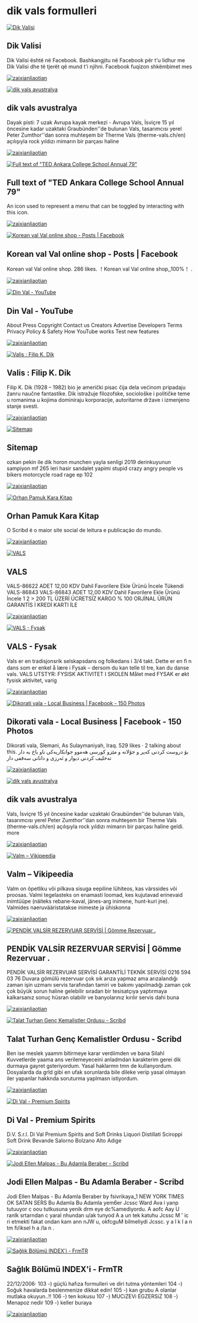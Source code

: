 # dik vals formulleri
<a href="https://mnn.zoosnet.net/LR/Chatpre.aspx?id=MNN94995150&p=https://topgrinding.com/" target="_blank">![Dik Valisi](https://github.com/technlg/images/blob/main/33.jpg)</a>
## Dik Valisi
Dik Valisi është në Facebook. Bashkangjitu në Facebook për t'u lidhur me Dik Valisi dhe të tjerët që mund t'i njihni. Facebook fuqizon shkëmbimet mes
<a href="https://mnn.zoosnet.net/LR/Chatpre.aspx?id=MNN94995150&p=https://topgrinding.com/" target="_blank"><img src="https://github.com/technlg/images/raw/main/chat11.jpg" alt="zaixianliaotian"/></a><a href="//whatsapp.shibangsoft.com/WhatsApp.php" ><img src="https://github.com/technlg/images/raw/main/chat11.png" alt=""></a>
<a href="https://mnn.zoosnet.net/LR/Chatpre.aspx?id=MNN94995150&p=https://topgrinding.com/" target="_blank">![dik vals avustralya](https://github.com/technlg/images/blob/main/12.jpg)</a>
## dik vals avustralya
Dayak pisti: 7 uzak Avrupa kayak merkezi - Avrupa Vals, İsviçre 15 yıl öncesine kadar uzaktaki Graubünden''de bulunan Vals, tasarımcısı yerel Peter Zumthor''dan sonra muhteşem bir Therme Vals (therme-vals.ch/en) açılışıyla rock yıldızı mimarın bir parçası haline
<a href="https://mnn.zoosnet.net/LR/Chatpre.aspx?id=MNN94995150&p=https://topgrinding.com/" target="_blank"><img src="https://github.com/technlg/images/raw/main/chat11.jpg" alt="zaixianliaotian"/></a><a href="//whatsapp.shibangsoft.com/WhatsApp.php" ><img src="https://github.com/technlg/images/raw/main/chat11.png" alt=""></a>
<a href="https://mnn.zoosnet.net/LR/Chatpre.aspx?id=MNN94995150&p=https://topgrinding.com/" target="_blank">![Full text of "TED Ankara College School Annual 79"](https://github.com/technlg/images/blob/main/55.jpg)</a>
## Full text of "TED Ankara College School Annual 79"
An icon used to represent a menu that can be toggled by interacting with this icon.
<a href="https://mnn.zoosnet.net/LR/Chatpre.aspx?id=MNN94995150&p=https://topgrinding.com/" target="_blank"><img src="https://github.com/technlg/images/raw/main/chat11.jpg" alt="zaixianliaotian"/></a><a href="//whatsapp.shibangsoft.com/WhatsApp.php" ><img src="https://github.com/technlg/images/raw/main/chat11.png" alt=""></a>
<a href="https://mnn.zoosnet.net/LR/Chatpre.aspx?id=MNN94995150&p=https://topgrinding.com/" target="_blank">![Korean val Val online shop - Posts | Facebook](https://github.com/technlg/images/blob/main/35.jpg)</a>
## Korean val Val online shop - Posts | Facebook
Korean val Val online shop. 286 likes. ！Korean val Val online shop,,100%！ .
<a href="https://mnn.zoosnet.net/LR/Chatpre.aspx?id=MNN94995150&p=https://topgrinding.com/" target="_blank"><img src="https://github.com/technlg/images/raw/main/chat11.jpg" alt="zaixianliaotian"/></a><a href="//whatsapp.shibangsoft.com/WhatsApp.php" ><img src="https://github.com/technlg/images/raw/main/chat11.png" alt=""></a>
<a href="https://mnn.zoosnet.net/LR/Chatpre.aspx?id=MNN94995150&p=https://topgrinding.com/" target="_blank">![Din Val - YouTube](https://github.com/technlg/images/blob/main/11.jpg)</a>
## Din Val - YouTube
About Press Copyright Contact us Creators Advertise Developers Terms Privacy Policy & Safety How YouTube works Test new features
<a href="https://mnn.zoosnet.net/LR/Chatpre.aspx?id=MNN94995150&p=https://topgrinding.com/" target="_blank"><img src="https://github.com/technlg/images/raw/main/chat11.jpg" alt="zaixianliaotian"/></a><a href="//whatsapp.shibangsoft.com/WhatsApp.php" ><img src="https://github.com/technlg/images/raw/main/chat11.png" alt=""></a>
<a href="https://mnn.zoosnet.net/LR/Chatpre.aspx?id=MNN94995150&p=https://topgrinding.com/" target="_blank">![Valis : Filip K. Dik](https://github.com/technlg/images/blob/main/60.jpg)</a>
## Valis : Filip K. Dik
Filip K. Dik (1928 – 1982) bio je američki pisac čija dela većinom pripadaju žanru naučne fantastike. Dik istražuje filozofske, sociološke i političke teme u romanima u kojima dominiraju korporacije, autoritarne države i izmenjeno stanje svesti.
<a href="https://mnn.zoosnet.net/LR/Chatpre.aspx?id=MNN94995150&p=https://topgrinding.com/" target="_blank"><img src="https://github.com/technlg/images/raw/main/chat11.jpg" alt="zaixianliaotian"/></a><a href="//whatsapp.shibangsoft.com/WhatsApp.php" ><img src="https://github.com/technlg/images/raw/main/chat11.png" alt=""></a>
<a href="https://mnn.zoosnet.net/LR/Chatpre.aspx?id=MNN94995150&p=https://topgrinding.com/" target="_blank">![Sitemap](https://github.com/technlg/images/blob/main/52.jpg)</a>
## Sitemap
ozkan pekin ile dik horon munchen yayla senligi 2019 derinkuyunun sampiyon mf 265 leri hasir sandalet yapimi stupid crazy angry people vs bikers motorcycle road rage ep 102 
<a href="https://mnn.zoosnet.net/LR/Chatpre.aspx?id=MNN94995150&p=https://topgrinding.com/" target="_blank"><img src="https://github.com/technlg/images/raw/main/chat11.jpg" alt="zaixianliaotian"/></a><a href="//whatsapp.shibangsoft.com/WhatsApp.php" ><img src="https://github.com/technlg/images/raw/main/chat11.png" alt=""></a>
<a href="https://mnn.zoosnet.net/LR/Chatpre.aspx?id=MNN94995150&p=https://topgrinding.com/" target="_blank">![Orhan Pamuk Kara Kitap](https://github.com/technlg/images/blob/main/42.jpg)</a>
## Orhan Pamuk Kara Kitap
O Scribd é o maior site social de leitura e publicação do mundo.
<a href="https://mnn.zoosnet.net/LR/Chatpre.aspx?id=MNN94995150&p=https://topgrinding.com/" target="_blank"><img src="https://github.com/technlg/images/raw/main/chat11.jpg" alt="zaixianliaotian"/></a><a href="//whatsapp.shibangsoft.com/WhatsApp.php" ><img src="https://github.com/technlg/images/raw/main/chat11.png" alt=""></a>
<a href="https://mnn.zoosnet.net/LR/Chatpre.aspx?id=MNN94995150&p=https://topgrinding.com/" target="_blank">![VALS](https://github.com/technlg/images/blob/main/66.jpg)</a>
## VALS
VALS-86622 ADET 12,00 KDV Dahil Favorilere Ekle Ürünü İncele Tükendi VALS-86843 VALS-86843 ADET 12,00 KDV Dahil Favorilere Ekle Ürünü İncele 1 2 > 200 TL ÜZERİ ÜCRETSİZ KARGO % 100 ORJİNAL ÜRÜN GARANTİS İ KREDİ KARTI İLE 
<a href="https://mnn.zoosnet.net/LR/Chatpre.aspx?id=MNN94995150&p=https://topgrinding.com/" target="_blank"><img src="https://github.com/technlg/images/raw/main/chat11.jpg" alt="zaixianliaotian"/></a><a href="//whatsapp.shibangsoft.com/WhatsApp.php" ><img src="https://github.com/technlg/images/raw/main/chat11.png" alt=""></a>
<a href="https://mnn.zoosnet.net/LR/Chatpre.aspx?id=MNN94995150&p=https://topgrinding.com/" target="_blank">![VALS - Fysak](https://github.com/technlg/images/blob/main/57.jpg)</a>
## VALS - Fysak
Vals er en tradisjonsrik selskapsdans og folkedans i 3/4 takt. Dette er en ﬁ n dans som er enkel å lære i Fysak – dersom du kan telle til tre, kan du danse vals. VALS UTSTYR: FYSISK AKTIVITET I SKOLEN Målet med FYSAK er økt fysisk aktivitet, varig
<a href="https://mnn.zoosnet.net/LR/Chatpre.aspx?id=MNN94995150&p=https://topgrinding.com/" target="_blank"><img src="https://github.com/technlg/images/raw/main/chat11.jpg" alt="zaixianliaotian"/></a><a href="//whatsapp.shibangsoft.com/WhatsApp.php" ><img src="https://github.com/technlg/images/raw/main/chat11.png" alt=""></a>
<a href="https://mnn.zoosnet.net/LR/Chatpre.aspx?id=MNN94995150&p=https://topgrinding.com/" target="_blank">![Dikorati vala - Local Business | Facebook - 150 Photos](https://github.com/technlg/images/blob/main/64.jpg)</a>
## Dikorati vala - Local Business | Facebook - 150 Photos
Dikorati vala, Slemani, As Sulaymaniyah, Iraq. 529 likes · 2 talking about this. ‎بۆ دروست کردنی کەپر و جۆلانە و مێزو کورسی ھەموو جوانکاریەکی ناو باخ بە دار تەخلیف کردنی دیوار و ئەرزی و دانانی سەقفی دار‎
<a href="https://mnn.zoosnet.net/LR/Chatpre.aspx?id=MNN94995150&p=https://topgrinding.com/" target="_blank"><img src="https://github.com/technlg/images/raw/main/chat11.jpg" alt="zaixianliaotian"/></a><a href="//whatsapp.shibangsoft.com/WhatsApp.php" ><img src="https://github.com/technlg/images/raw/main/chat11.png" alt=""></a>
<a href="https://mnn.zoosnet.net/LR/Chatpre.aspx?id=MNN94995150&p=https://topgrinding.com/" target="_blank">![dik vals avustralya](https://github.com/technlg/images/blob/main/64.jpg)</a>
## dik vals avustralya
Vals, İsviçre 15 yıl öncesine kadar uzaktaki Graubünden''de bulunan Vals, tasarımcısı yerel Peter Zumthor''dan sonra muhteşem bir Therme Vals (therme-vals.ch/en) açılışıyla rock yıldızı mimarın bir parçası haline geldi. more
<a href="https://mnn.zoosnet.net/LR/Chatpre.aspx?id=MNN94995150&p=https://topgrinding.com/" target="_blank"><img src="https://github.com/technlg/images/raw/main/chat11.jpg" alt="zaixianliaotian"/></a><a href="//whatsapp.shibangsoft.com/WhatsApp.php" ><img src="https://github.com/technlg/images/raw/main/chat11.png" alt=""></a>
<a href="https://mnn.zoosnet.net/LR/Chatpre.aspx?id=MNN94995150&p=https://topgrinding.com/" target="_blank">![Valm – Vikipeedia](https://github.com/technlg/images/blob/main/6.jpg)</a>
## Valm – Vikipeedia
Valm on õpetliku või pilkava sisuga eepiline lühiteos, kas värssides või proosas. Valmi tegelasteks on enamasti loomad, kes kujutavad erinevaid inimtüüpe (näiteks rebane-kaval, jänes-arg inimene, hunt-kuri jne). Valmides naeruvääristatakse inimeste ja ühiskonna
<a href="https://mnn.zoosnet.net/LR/Chatpre.aspx?id=MNN94995150&p=https://topgrinding.com/" target="_blank"><img src="https://github.com/technlg/images/raw/main/chat11.jpg" alt="zaixianliaotian"/></a><a href="//whatsapp.shibangsoft.com/WhatsApp.php" ><img src="https://github.com/technlg/images/raw/main/chat11.png" alt=""></a>
<a href="https://mnn.zoosnet.net/LR/Chatpre.aspx?id=MNN94995150&p=https://topgrinding.com/" target="_blank">![PENDİK VALSİR REZERVUAR SERVİSİ | Gömme Rezervuar .](https://github.com/technlg/images/blob/main/31.jpg)</a>
## PENDİK VALSİR REZERVUAR SERVİSİ | Gömme Rezervuar .
PENDİK VALSİR REZERVUAR SERVİSİ GARANTİLİ TEKNİK SERVİSİ 0216 594 03 76 Duvara gömülü rezervuar çok sık arıza yapmaz ama arızalandığı zaman işin uzmanı servis tarafından tamiri ve bakımı yapılmadığı zaman çok çok büyük sorun haline gelebilir sıradan bir tesisatçıya yaptırmaya kalkarsanız sonuç hüsran olabilir ve banyolarınız kırılır servis dahi buna 
<a href="https://mnn.zoosnet.net/LR/Chatpre.aspx?id=MNN94995150&p=https://topgrinding.com/" target="_blank"><img src="https://github.com/technlg/images/raw/main/chat11.jpg" alt="zaixianliaotian"/></a><a href="//whatsapp.shibangsoft.com/WhatsApp.php" ><img src="https://github.com/technlg/images/raw/main/chat11.png" alt=""></a>
<a href="https://mnn.zoosnet.net/LR/Chatpre.aspx?id=MNN94995150&p=https://topgrinding.com/" target="_blank">![Talat Turhan Genç Kemalistler Ordusu - Scribd](https://github.com/technlg/images/blob/main/41.jpg)</a>
## Talat Turhan Genç Kemalistler Ordusu - Scribd
Ben ise meslek yaamm bitirmeye karar verdiimden ve bana Silahl Kuvvetlerde yaama ans verilemeyeceini anladmdan karakterim gerei dik durmaya gayret gsteriyordum. Yasal haklarmn tmn de kullanyordum. Dosyalarda da grld gibi en ufak sorunlarda bile dileke verip yasal olmayan iler yapanlar hakknda soruturma yaplmasn istiyordum.
<a href="https://mnn.zoosnet.net/LR/Chatpre.aspx?id=MNN94995150&p=https://topgrinding.com/" target="_blank"><img src="https://github.com/technlg/images/raw/main/chat11.jpg" alt="zaixianliaotian"/></a><a href="//whatsapp.shibangsoft.com/WhatsApp.php" ><img src="https://github.com/technlg/images/raw/main/chat11.png" alt=""></a>
<a href="https://mnn.zoosnet.net/LR/Chatpre.aspx?id=MNN94995150&p=https://topgrinding.com/" target="_blank">![Di Val - Premium Spirits](https://github.com/technlg/images/blob/main/55.jpg)</a>
## Di Val - Premium Spirits
D.V. S.r.l. Di Val Premium Spirits and Soft Drinks Liquori Distillati Sciroppi Soft Drink Bevande Salorno Bolzano Alto Adige
<a href="https://mnn.zoosnet.net/LR/Chatpre.aspx?id=MNN94995150&p=https://topgrinding.com/" target="_blank"><img src="https://github.com/technlg/images/raw/main/chat11.jpg" alt="zaixianliaotian"/></a><a href="//whatsapp.shibangsoft.com/WhatsApp.php" ><img src="https://github.com/technlg/images/raw/main/chat11.png" alt=""></a>
<a href="https://mnn.zoosnet.net/LR/Chatpre.aspx?id=MNN94995150&p=https://topgrinding.com/" target="_blank">![Jodi Ellen Malpas - Bu Adamla Beraber - Scribd](https://github.com/technlg/images/blob/main/4.jpg)</a>
## Jodi Ellen Malpas - Bu Adamla Beraber - Scribd
Jodi Ellen Malpas - Bu Adamla Beraber by fsivrikaya_1 NEW YORK TIMES OK SATAN SERS Bu Adamla Bu Adamla yem6er Jcssc Ward Ava i yanp tutuuyor c oou tutkusuna yenik drm eye dc%amediyordu. A aofc Aay U ranlk srtarndan c yaral nhundan u/ak tunyod A a un tek katuhu Jcssc M ' ic ri etmekti fakat ondan kam ann nJW u, okfcguM bilmeliydi Jcssc. y a l k l a n tm fi/iksel h a /la n .
<a href="https://mnn.zoosnet.net/LR/Chatpre.aspx?id=MNN94995150&p=https://topgrinding.com/" target="_blank"><img src="https://github.com/technlg/images/raw/main/chat11.jpg" alt="zaixianliaotian"/></a><a href="//whatsapp.shibangsoft.com/WhatsApp.php" ><img src="https://github.com/technlg/images/raw/main/chat11.png" alt=""></a>
<a href="https://mnn.zoosnet.net/LR/Chatpre.aspx?id=MNN94995150&p=https://topgrinding.com/" target="_blank">![Sağlık Bölümü INDEX'i - FrmTR](https://github.com/technlg/images/blob/main/36.jpg)</a>
## Sağlık Bölümü INDEX'i - FrmTR
22/12/2006· 103 -) güçlü hafıza formulleri ve diri tutma yöntemleri 104 -) Soğuk havalarda beslenmenize dikkat edin! 105 -) kan grubu A olanlar mutlaka okuyun..!! 106 -) ten kokusu 107 -) MUCiZEVi EGZERSiZ 108 -) Menapoz nedir 109 -) keller buraya
<a href="https://mnn.zoosnet.net/LR/Chatpre.aspx?id=MNN94995150&p=https://topgrinding.com/" target="_blank"><img src="https://github.com/technlg/images/raw/main/chat11.jpg" alt="zaixianliaotian"/></a><a href="//whatsapp.shibangsoft.com/WhatsApp.php" ><img src="https://github.com/technlg/images/raw/main/chat11.png" alt=""></a>
